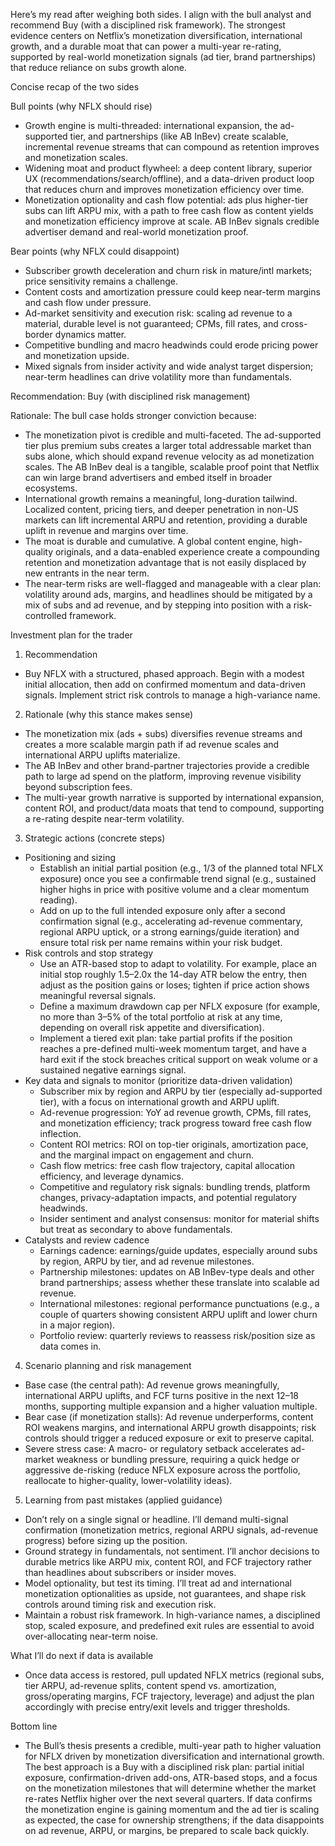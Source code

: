 Here’s my read after weighing both sides. I align with the bull analyst and recommend Buy (with a disciplined risk framework). The strongest evidence centers on Netflix’s monetization diversification, international growth, and a durable moat that can power a multi-year re-rating, supported by real-world monetization signals (ad tier, brand partnerships) that reduce reliance on subs growth alone.

Concise recap of the two sides

Bull points (why NFLX should rise)
- Growth engine is multi-threaded: international expansion, the ad-supported tier, and partnerships (like AB InBev) create scalable, incremental revenue streams that can compound as retention improves and monetization scales.
- Widening moat and product flywheel: a deep content library, superior UX (recommendations/search/offline), and a data-driven product loop that reduces churn and improves monetization efficiency over time.
- Monetization optionality and cash flow potential: ads plus higher-tier subs can lift ARPU mix, with a path to free cash flow as content yields and monetization efficiency improve at scale. AB InBev signals credible advertiser demand and real-world monetization proof.

Bear points (why NFLX could disappoint)
- Subscriber growth deceleration and churn risk in mature/intl markets; price sensitivity remains a challenge.
- Content costs and amortization pressure could keep near-term margins and cash flow under pressure.
- Ad-market sensitivity and execution risk: scaling ad revenue to a material, durable level is not guaranteed; CPMs, fill rates, and cross-border dynamics matter.
- Competitive bundling and macro headwinds could erode pricing power and monetization upside.
- Mixed signals from insider activity and wide analyst target dispersion; near-term headlines can drive volatility more than fundamentals.

Recommendation: Buy (with disciplined risk management)

Rationale: The bull case holds stronger conviction because:
- The monetization pivot is credible and multi-faceted. The ad-supported tier plus premium subs creates a larger total addressable market than subs alone, which should expand revenue velocity as ad monetization scales. The AB InBev deal is a tangible, scalable proof point that Netflix can win large brand advertisers and embed itself in broader ecosystems.
- International growth remains a meaningful, long-duration tailwind. Localized content, pricing tiers, and deeper penetration in non-US markets can lift incremental ARPU and retention, providing a durable uplift in revenue and margins over time.
- The moat is durable and cumulative. A global content engine, high-quality originals, and a data-enabled experience create a compounding retention and monetization advantage that is not easily displaced by new entrants in the near term.
- The near-term risks are well-flagged and manageable with a clear plan: volatility around ads, margins, and headlines should be mitigated by a mix of subs and ad revenue, and by stepping into position with a risk-controlled framework.

Investment plan for the trader

1) Recommendation
- Buy NFLX with a structured, phased approach. Begin with a modest initial allocation, then add on confirmed momentum and data-driven signals. Implement strict risk controls to manage a high-variance name.

2) Rationale (why this stance makes sense)
- The monetization mix (ads + subs) diversifies revenue streams and creates a more scalable margin path if ad revenue scales and international ARPU uplifts materialize.
- The AB InBev and other brand-partner trajectories provide a credible path to large ad spend on the platform, improving revenue visibility beyond subscription fees.
- The multi-year growth narrative is supported by international expansion, content ROI, and product/data moats that tend to compound, supporting a re-rating despite near-term volatility.

3) Strategic actions (concrete steps)
- Positioning and sizing
  - Establish an initial partial position (e.g., 1/3 of the planned total NFLX exposure) once you see a confirmable trend signal (e.g., sustained higher highs in price with positive volume and a clear momentum reading).
  - Add on up to the full intended exposure only after a second confirmation signal (e.g., accelerating ad-revenue commentary, regional ARPU uptick, or a strong earnings/guide iteration) and ensure total risk per name remains within your risk budget.
- Risk controls and stop strategy
  - Use an ATR-based stop to adapt to volatility. For example, place an initial stop roughly 1.5–2.0x the 14-day ATR below the entry, then adjust as the position gains or loses; tighten if price action shows meaningful reversal signals.
  - Define a maximum drawdown cap per NFLX exposure (for example, no more than 3–5% of the total portfolio at risk at any time, depending on overall risk appetite and diversification).
  - Implement a tiered exit plan: take partial profits if the position reaches a pre-defined multi-week momentum target, and have a hard exit if the stock breaches critical support on weak volume or a sustained negative earnings signal.
- Key data and signals to monitor (prioritize data-driven validation)
  - Subscriber mix by region and ARPU by tier (especially ad-supported tier), with a focus on international growth and ARPU uplift.
  - Ad-revenue progression: YoY ad revenue growth, CPMs, fill rates, and monetization efficiency; track progress toward free cash flow inflection.
  - Content ROI metrics: ROI on top-tier originals, amortization pace, and the marginal impact on engagement and churn.
  - Cash flow metrics: free cash flow trajectory, capital allocation efficiency, and leverage dynamics.
  - Competitive and regulatory risk signals: bundling trends, platform changes, privacy-adaptation impacts, and potential regulatory headwinds.
  - Insider sentiment and analyst consensus: monitor for material shifts but treat as secondary to above fundamentals.
- Catalysts and review cadence
  - Earnings cadence: earnings/guide updates, especially around subs by region, ARPU by tier, and ad revenue milestones.
  - Partnership milestones: updates on AB InBev-type deals and other brand partnerships; assess whether these translate into scalable ad revenue.
  - International milestones: regional performance punctuations (e.g., a couple of quarters showing consistent ARPU uplift and lower churn in a major region).
  - Portfolio review: quarterly reviews to reassess risk/position size as data comes in.

4) Scenario planning and risk management
- Base case (the central path): Ad revenue grows meaningfully, international ARPU uplifts, and FCF turns positive in the next 12–18 months, supporting multiple expansion and a higher valuation multiple.
- Bear case (if monetization stalls): Ad revenue underperforms, content ROI weakens margins, and international ARPU growth disappoints; risk controls should trigger a reduced exposure or exit to preserve capital.
- Severe stress case: A macro- or regulatory setback accelerates ad-market weakness or bundling pressure, requiring a quick hedge or aggressive de-risking (reduce NFLX exposure across the portfolio, reallocate to higher-quality, lower-volatility ideas).

5) Learning from past mistakes (applied guidance)
- Don’t rely on a single signal or headline. I’ll demand multi-signal confirmation (monetization metrics, regional ARPU signals, ad-revenue progress) before sizing up the position.
- Ground strategy in fundamentals, not sentiment. I’ll anchor decisions to durable metrics like ARPU mix, content ROI, and FCF trajectory rather than headlines about subscribers or insider moves.
- Model optionality, but test its timing. I’ll treat ad and international monetization optionalities as upside, not guarantees, and shape risk controls around timing risk and execution risk.
- Maintain a robust risk framework. In high-variance names, a disciplined stop, scaled exposure, and predefined exit rules are essential to avoid over-allocating near-term noise.

What I’ll do next if data is available
- Once data access is restored, pull updated NFLX metrics (regional subs, tier ARPU, ad-revenue splits, content spend vs. amortization, gross/operating margins, FCF trajectory, leverage) and adjust the plan accordingly with precise entry/exit levels and trigger thresholds.

Bottom line
- The Bull’s thesis presents a credible, multi-year path to higher valuation for NFLX driven by monetization diversification and international growth. The best approach is a Buy with a disciplined risk plan: partial initial exposure, confirmation-driven add-ons, ATR-based stops, and a focus on the monetization milestones that will determine whether the market re-rates Netflix higher over the next several quarters. If data confirms the monetization engine is gaining momentum and the ad tier is scaling as expected, the case for ownership strengthens; if the data disappoints on ad revenue, ARPU, or margins, be prepared to scale back quickly.